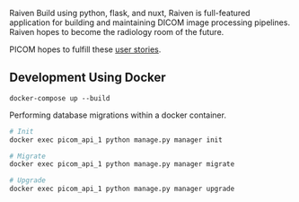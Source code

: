 Raiven
Build using python, flask, and nuxt, Raiven is full-featured application for building and maintaining DICOM image processing pipelines.  Raiven hopes to become the radiology room of the future.

PICOM hopes to fulfill these [user stories](./stories.md).

## Development Using Docker
```
docker-compose up --build
```

Performing database migrations within a docker container.
```bash
# Init
docker exec picom_api_1 python manage.py manager init

# Migrate
docker exec picom_api_1 python manage.py manager migrate

# Upgrade
docker exec picom_api_1 python manage.py manager upgrade
```
